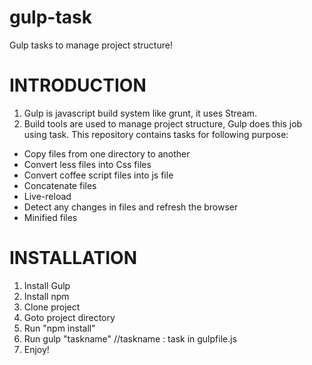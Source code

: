 # gulp-task
Gulp tasks to manage project structure!

# INTRODUCTION
1. Gulp is javascript build system like grunt, it uses Stream.
2. Build tools are used to manage project structure, Gulp does this job using task. This repository contains tasks for
  following purpose:
 * Copy files from one directory to another
 * Convert less files into Css files
 * Convert coffee script files into js file
 * Concatenate files
 * Live-reload
 * Detect any changes in files and refresh the browser
 * Minified files

# INSTALLATION
1. Install Gulp
2. Install npm
3. Clone project
4. Goto project directory
5. Run "npm install"
6. Run gulp "taskname"                //taskname : task in gulpfile.js
7. Enjoy!
